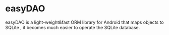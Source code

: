 # easyDAO
easyDAO is a light-weight&amp;fast ORM library for Android that maps objects to SQLite , it becomes much easier to operate the SQLite database.
